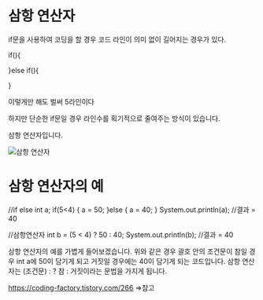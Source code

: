 삼항 연산자
====

if문을 사용하여 코딩을 할 경우 코드 라인이 의미 없이 길어지는 경우가 있다.

  if(){

  }else if(){

  }
  
 
 
 이렇게만 해도 벌써 5라인이다

하지만 단순한 if문일 경우 라인수를 획기적으로 줄여주는 방식이 있습니다. 

삼항 연산자입니다.

![삼항 연산자](https://user-images.githubusercontent.com/100178951/195601257-3b02dd9a-5cf2-4d57-bef7-27d4c72e75d1.jpg)

삼항 연산자의 예
===

//if else
  int a;
  if(5<4) {
      a = 50;
  }else {
      a = 40;
  }
  System.out.println(a); //결과 = 40 
		
//삼항연산자
  int b = (5 < 4) ? 50 : 40; 
  System.out.println(b); //결과 = 40
  
  
삼항 연산자의 예를 가볍게 들어보겠습니다. 위와 같은 경우 괄호 안의 조건문이 참일 경우 int a에 50이 담기게 되고 거짓일 경우에는 40이 담기게 되는 코드입니다. 
삼항 연산자는 (조건문) : ? 참 : 거짓이라는 문법을 가지게 됩니다.


https://coding-factory.tistory.com/266 =>참고
